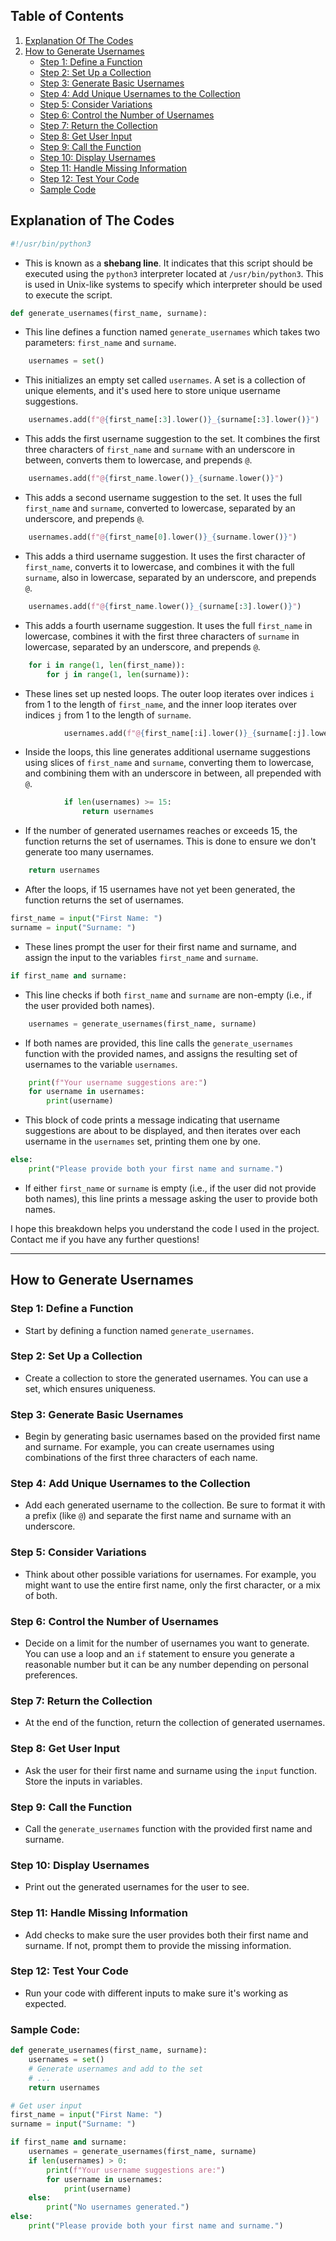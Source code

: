 
## Table of Contents

1. [Explanation Of The Codes](#explanation-of-the-codes)
2. [How to Generate Usernames](#how-to-generate-usernames)
    - [Step 1: Define a Function](#step-1-define-a-function)
    - [Step 2: Set Up a Collection](#step-2-set-up-a-collection)
    - [Step 3: Generate Basic Usernames](#step-3-generate-basic-usernames)
    - [Step 4: Add Unique Usernames to the Collection](#step-4-add-unique-usernames-to-the-collection)
    - [Step 5: Consider Variations](#step-5-consider-variations)
    - [Step 6: Control the Number of Usernames](#step-6-control-the-number-of-usernames)
    - [Step 7: Return the Collection](#step-7-return-the-collection)
    - [Step 8: Get User Input](#step-8-get-user-input)
    - [Step 9: Call the Function](#step-9-call-the-function)
    - [Step 10: Display Usernames](#step-10-display-usernames)
    - [Step 11: Handle Missing Information](#step-11-handle-missing-information)
    - [Step 12: Test Your Code](#step-12-test-your-code)
    - [Sample Code](#sample-code)

## Explanation of The Codes

```python
#!/usr/bin/python3
```
- This is known as a **shebang line**. It indicates that this script should be executed using the `python3` interpreter located at `/usr/bin/python3`. This is used in Unix-like systems to specify which interpreter should be used to execute the script.

```python
def generate_usernames(first_name, surname):
```
- This line defines a function named `generate_usernames` which takes two parameters: `first_name` and `surname`.

```python
    usernames = set()
```
- This initializes an empty set called `usernames`. A set is a collection of unique elements, and it's used here to store unique username suggestions.

```python
    usernames.add(f"@{first_name[:3].lower()}_{surname[:3].lower()}")
```
- This adds the first username suggestion to the set. It combines the first three characters of `first_name` and `surname` with an underscore in between, converts them to lowercase, and prepends `@`.

```python
    usernames.add(f"@{first_name.lower()}_{surname.lower()}")
```
- This adds a second username suggestion to the set. It uses the full `first_name` and `surname`, converted to lowercase, separated by an underscore, and prepends `@`.

```python
    usernames.add(f"@{first_name[0].lower()}_{surname.lower()}")
```
- This adds a third username suggestion. It uses the first character of `first_name`, converts it to lowercase, and combines it with the full `surname`, also in lowercase, separated by an underscore, and prepends `@`.

```python
    usernames.add(f"@{first_name.lower()}_{surname[:3].lower()}")
```
- This adds a fourth username suggestion. It uses the full `first_name` in lowercase, combines it with the first three characters of `surname` in lowercase, separated by an underscore, and prepends `@`.

```python
    for i in range(1, len(first_name)):
        for j in range(1, len(surname)):
```
- These lines set up nested loops. The outer loop iterates over indices `i` from 1 to the length of `first_name`, and the inner loop iterates over indices `j` from 1 to the length of `surname`.

```python
            usernames.add(f"@{first_name[:i].lower()}_{surname[:j].lower()}")
```
- Inside the loops, this line generates additional username suggestions using slices of `first_name` and `surname`, converting them to lowercase, and combining them with an underscore in between, all prepended with `@`.

```python
            if len(usernames) >= 15:
                return usernames
```
- If the number of generated usernames reaches or exceeds 15, the function returns the set of usernames. This is done to ensure we don't generate too many usernames.

```python
    return usernames
```
- After the loops, if 15 usernames have not yet been generated, the function returns the set of usernames.

```python
first_name = input("First Name: ")
surname = input("Surname: ")
```
- These lines prompt the user for their first name and surname, and assign the input to the variables `first_name` and `surname`.

```python
if first_name and surname:
```
- This line checks if both `first_name` and `surname` are non-empty (i.e., if the user provided both names).

```python
    usernames = generate_usernames(first_name, surname)
```
- If both names are provided, this line calls the `generate_usernames` function with the provided names, and assigns the resulting set of usernames to the variable `usernames`.

```python
    print(f"Your username suggestions are:")
    for username in usernames:
        print(username)
```
- This block of code prints a message indicating that username suggestions are about to be displayed, and then iterates over each username in the `usernames` set, printing them one by one.

```python
else:
    print("Please provide both your first name and surname.")
```
- If either `first_name` or `surname` is empty (i.e., if the user did not provide both names), this line prints a message asking the user to provide both names.

I hope this breakdown helps you understand the code I used in the project. Contact me if you have any further questions!

---

## How to Generate Usernames

### Step 1: Define a Function
- Start by defining a function named `generate_usernames`.

### Step 2: Set Up a Collection
- Create a collection to store the generated usernames. You can use a set, which ensures uniqueness.

### Step 3: Generate Basic Usernames
- Begin by generating basic usernames based on the provided first name and surname. For example, you can create usernames using combinations of the first three characters of each name.

### Step 4: Add Unique Usernames to the Collection
- Add each generated username to the collection. Be sure to format it with a prefix (like `@`) and separate the first name and surname with an underscore.

### Step 5: Consider Variations
- Think about other possible variations for usernames. For example, you might want to use the entire first name, only the first character, or a mix of both.

### Step 6: Control the Number of Usernames
- Decide on a limit for the number of usernames you want to generate. You can use a loop and an `if` statement to ensure you generate a reasonable number but it can be any number depending on personal preferences.

### Step 7: Return the Collection
- At the end of the function, return the collection of generated usernames.

### Step 8: Get User Input
- Ask the user for their first name and surname using the `input` function. Store the inputs in variables.

### Step 9: Call the Function
- Call the `generate_usernames` function with the provided first name and surname.

### Step 10: Display Usernames
- Print out the generated usernames for the user to see.

### Step 11: Handle Missing Information
- Add checks to make sure the user provides both their first name and surname. If not, prompt them to provide the missing information.

### Step 12: Test Your Code
- Run your code with different inputs to make sure it's working as expected.

### Sample Code:

```python
def generate_usernames(first_name, surname):
    usernames = set()
    # Generate usernames and add to the set
    # ...
    return usernames

# Get user input
first_name = input("First Name: ")
surname = input("Surname: ")

if first_name and surname:
    usernames = generate_usernames(first_name, surname)
    if len(usernames) > 0:
        print(f"Your username suggestions are:")
        for username in usernames:
            print(username)
    else:
        print("No usernames generated.")
else:
    print("Please provide both your first name and surname.")
```
